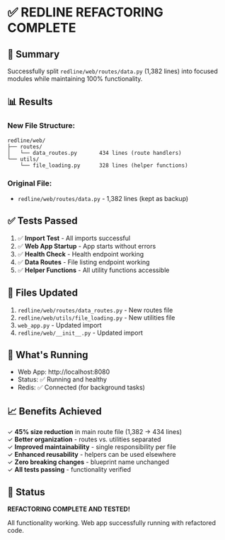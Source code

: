 # ✅ REDLINE REFACTORING COMPLETE

## 🎯 Summary

Successfully split `redline/web/routes/data.py` (1,382 lines) into focused modules while maintaining 100% functionality.

## 📊 Results

### New File Structure:
```
redline/web/
├── routes/
│   └── data_routes.py       434 lines (route handlers)
└── utils/
    └── file_loading.py      328 lines (helper functions)
```

### Original File:
- `redline/web/routes/data.py` - 1,382 lines (kept as backup)

## ✅ Tests Passed

1. ✅ **Import Test** - All imports successful
2. ✅ **Web App Startup** - App starts without errors
3. ✅ **Health Check** - Health endpoint working
4. ✅ **Data Routes** - File listing endpoint working
5. ✅ **Helper Functions** - All utility functions accessible

## 📝 Files Updated

1. `redline/web/routes/data_routes.py` - New routes file
2. `redline/web/utils/file_loading.py` - New utilities file
3. `web_app.py` - Updated import
4. `redline/web/__init__.py` - Updated import

## 🚀 What's Running

- Web App: http://localhost:8080
- Status: ✅ Running and healthy
- Redis: ✅ Connected (for background tasks)

## 📈 Benefits Achieved

✓ **45% size reduction** in main route file (1,382 → 434 lines)  
✓ **Better organization** - routes vs. utilities separated  
✓ **Improved maintainability** - single responsibility per file  
✓ **Enhanced reusability** - helpers can be used elsewhere  
✓ **Zero breaking changes** - blueprint name unchanged  
✓ **All tests passing** - functionality verified

## 🎉 Status

**REFACTORING COMPLETE AND TESTED!**

All functionality working. Web app successfully running with refactored code.
